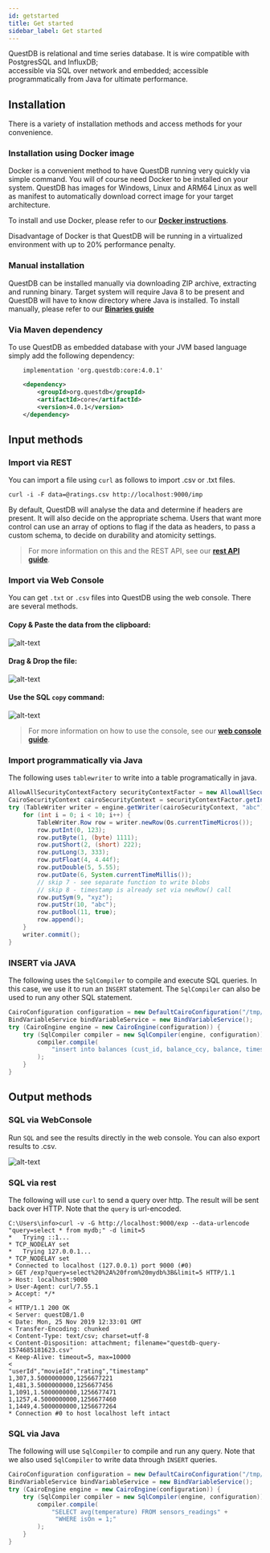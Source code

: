 ```yaml
---
id: getstarted
title: Get started
sidebar_label: Get started
---
```


QuestDB is relational and time series database. It is wire compatible with PostgresSQL and InfluxDB;  
accessible via SQL over network and embedded; accessible programmatically from Java for ultimate performance.

## Installation
There is a variety of installation methods and access methods for your convenience.

### Installation using Docker image

Docker is a convenient method to have QuestDB running very quickly via simple command. You will of course need Docker
to be installed on your system. QuestDB has images for Windows, Linux and ARM64 Linux as well as manifest to automatically
download correct image for your target architecture.

To install and use Docker, please refer to our **[Docker instructions](docker.md)**.

Disadvantage of Docker is that QuestDB will be running in a virtualized environment with up to 20% performance penalty.

### Manual installation

QuestDB can be installed manually via downloading ZIP archive, extracting and running binary. Target system will require Java 8
to be present and QuestDB will have to know directory where Java is installed. To install manually, please refer to
our **[Binaries guide](binaries.md)**

### Via Maven dependency

To use QuestDB as embedded database with your JVM based language simply add the following dependency:

<!--DOCUSAURUS_CODE_TABS-->
<!--gradle-->
```shell script
    implementation 'org.questdb:core:4.0.1'
```
<!--maven-->
```xml
    <dependency>
        <groupId>org.questdb</groupId>
        <artifactId>core</artifactId>
        <version>4.0.1</version>
    </dependency>
```
<!--END_DOCUSAURUS_CODE_TABS-->

## Input methods

### Import via REST
You can import a file using `curl` as follows to import .csv or .txt files.
```shell script
curl -i -F data=@ratings.csv http://localhost:9000/imp
```

By default, QuestDB will analyse the data and determine if headers are present. It will also decide on the 
appropriate schema. Users that want more control can use an array of options to flag if the data as headers, to pass a custom schema,
to decide on durability and atomicity settings. 

> For more information on this and the REST API, see our **[rest API guide](rest.md)**.

### Import via Web Console
You can get `.txt` or `.csv` files into QuestDB using the web console. There are several methods.

#### Copy & Paste the data from the clipboard:

![alt-text](assets/copypaste.gif)

#### Drag & Drop the file:

![alt-text](assets/dragdrop.gif)

#### Use the SQL `copy` command:

![alt-text](assets/copyconsole.gif)

> For more information on how to use the console, see our **[web console guide](console.md)**.

### Import programmatically via Java

The following uses `tablewriter` to write into a table programatically in java.

```java
AllowAllSecurityContextFactory securityContextFactor = new AllowAllSecurityContextFactory();
CairoSecurityContext cairoSecurityContext = securityContextFactor.getInstance("admin");
try (TableWriter writer = engine.getWriter(cairoSecurityContext, "abc")) {
    for (int i = 0; i < 10; i++) {
        TableWriter.Row row = writer.newRow(Os.currentTimeMicros());
        row.putInt(0, 123);
        row.putByte(1, (byte) 1111);
        row.putShort(2, (short) 222);
        row.putLong(3, 333);
        row.putFloat(4, 4.44f);
        row.putDouble(5, 5.55);
        row.putDate(6, System.currentTimeMillis());
        // skip 7 - see separate function to write blobs
        // skip 8 - timestamp is already set via newRow() call
        row.putSym(9, "xyz");
        row.putStr(10, "abc");
        row.putBool(11, true);
        row.append();
    }
    writer.commit();
}
```

### INSERT via JAVA

The following uses the `SqlCompiler` to compile and execute SQL queries. In this case, we use it
to run an `INSERT` statement. The `SqlCompiler` can also be used to run any other SQL statement.

```java
CairoConfiguration configuration = new DefaultCairoConfiguration("/tmp/my_database");
BindVariableService bindVariableService = new BindVariableService();
try (CairoEngine engine = new CairoEngine(configuration)) {
    try (SqlCompiler compiler = new SqlCompiler(engine, configuration)) {
        compiler.compile(
            "insert into balances (cust_id, balance_ccy, balance, timestamp);"
        );
    }
}
```

## Output methods

### SQL via WebConsole
Run `SQL` and see the results directly in the web console. You can also export results to .csv.

![alt-text](assets/sqlconsole.gif)

### SQL via rest
The following will use `curl` to send a query over http. The result will be sent back over HTTP.
Note that the `query` is url-encoded.

```shell script
C:\Users\info>curl -v -G http://localhost:9000/exp --data-urlencode "query=select * from mydb;" -d limit=5
*   Trying ::1...
* TCP_NODELAY set
*   Trying 127.0.0.1...
* TCP_NODELAY set
* Connected to localhost (127.0.0.1) port 9000 (#0)
> GET /exp?query=select%20%2A%20from%20mydb%3B&limit=5 HTTP/1.1
> Host: localhost:9000
> User-Agent: curl/7.55.1
> Accept: */*
>
< HTTP/1.1 200 OK
< Server: questDB/1.0
< Date: Mon, 25 Nov 2019 12:33:01 GMT
< Transfer-Encoding: chunked
< Content-Type: text/csv; charset=utf-8
< Content-Disposition: attachment; filename="questdb-query-1574685181623.csv"
< Keep-Alive: timeout=5, max=10000
<
"userId","movieId","rating","timestamp"
1,307,3.5000000000,1256677221
1,481,3.5000000000,1256677456
1,1091,1.5000000000,1256677471
1,1257,4.5000000000,1256677460
1,1449,4.5000000000,1256677264
* Connection #0 to host localhost left intact
```

### SQL via Java
The following will use `SqlCompiler` to compile and run any query. Note that we also used `SqlCompiler`
to write data through `INSERT` queries.

```java
CairoConfiguration configuration = new DefaultCairoConfiguration("/tmp/my_database");
BindVariableService bindVariableService = new BindVariableService();
try (CairoEngine engine = new CairoEngine(configuration)) {
    try (SqlCompiler compiler = new SqlCompiler(engine, configuration)) {
        compiler.compile(
            "SELECT avg(temperature) FROM sensors_readings" +
             "WHERE isOn = 1;"
        );
    }
}
```
